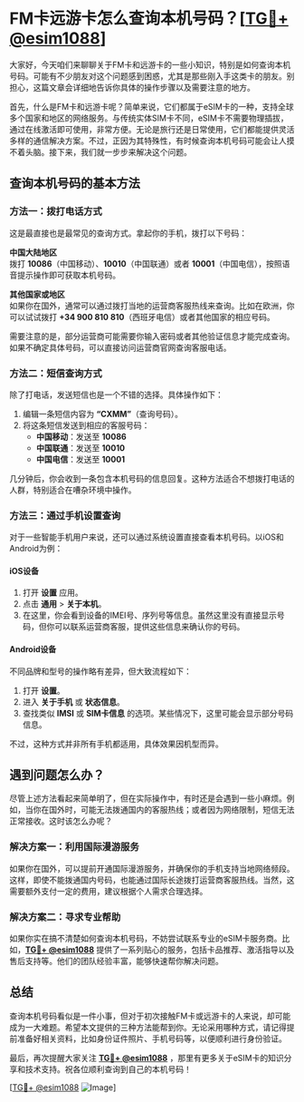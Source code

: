 # FM卡远游卡怎么查询本机号码？[[TG💪+ @esim1088](https://t.me/s/esim1088)]

大家好，今天咱们来聊聊关于FM卡和远游卡的一些小知识，特别是如何查询本机号码。可能有不少朋友对这个问题感到困惑，尤其是那些刚入手这类卡的朋友。别担心，这篇文章会详细地告诉你具体的操作步骤以及需要注意的地方。

首先，什么是FM卡和远游卡呢？简单来说，它们都属于eSIM卡的一种，支持全球多个国家和地区的网络服务。与传统实体SIM卡不同，eSIM卡不需要物理插拔，通过在线激活即可使用，非常方便。无论是旅行还是日常使用，它们都能提供灵活多样的通信解决方案。不过，正因为其特殊性，有时候查询本机号码可能会让人摸不着头脑。接下来，我们就一步步来解决这个问题。

## 查询本机号码的基本方法

### 方法一：拨打电话方式

这是最直接也是最常见的查询方式。拿起你的手机，拨打以下号码：

**中国大陆地区**  
拨打 **10086**（中国移动）、**10010**（中国联通）或者 **10001**（中国电信），按照语音提示操作即可获取本机号码。

**其他国家或地区**  
如果你在国外，通常可以通过拨打当地的运营商客服热线来查询。比如在欧洲，你可以试试拨打 **+34 900 810 810**（西班牙电信）或者其他国家的相应号码。

需要注意的是，部分运营商可能需要你输入密码或者其他验证信息才能完成查询。如果不确定具体号码，可以直接访问运营商官网查询客服电话。

### 方法二：短信查询方式

除了打电话，发送短信也是一个不错的选择。具体操作如下：

1. 编辑一条短信内容为 **“CXMM”**（查询号码）。
2. 将这条短信发送到相应的客服号码：
   - **中国移动**：发送至 **10086**
   - **中国联通**：发送至 **10010**
   - **中国电信**：发送至 **10001**

几分钟后，你会收到一条包含本机号码的信息回复。这种方法适合不想拨打电话的人群，特别适合在嘈杂环境中操作。

### 方法三：通过手机设置查询

对于一些智能手机用户来说，还可以通过系统设置直接查看本机号码。以iOS和Android为例：

#### iOS设备
1. 打开 **设置** 应用。
2. 点击 **通用** > **关于本机**。
3. 在这里，你会看到设备的IMEI号、序列号等信息。虽然这里没有直接显示号码，但你可以联系运营商客服，提供这些信息来确认你的号码。

#### Android设备
不同品牌和型号的操作略有差异，但大致流程如下：
1. 打开 **设置**。
2. 进入 **关于手机** 或 **状态信息**。
3. 查找类似 **IMSI** 或 **SIM卡信息** 的选项。某些情况下，这里可能会显示部分号码信息。

不过，这种方式并非所有手机都适用，具体效果因机型而异。

## 遇到问题怎么办？

尽管上述方法看起来简单明了，但在实际操作中，有时还是会遇到一些小麻烦。例如，当你在国外时，可能无法拨通国内的客服热线；或者因为网络限制，短信无法正常接收。这时该怎么办呢？

### 解决方案一：利用国际漫游服务

如果你在国外，可以提前开通国际漫游服务，并确保你的手机支持当地网络频段。这样，即使不能拨通国内号码，也能通过国际长途拨打运营商客服热线。当然，这需要额外支付一定的费用，建议根据个人需求合理选择。

### 解决方案二：寻求专业帮助

如果你实在搞不清楚如何查询本机号码，不妨尝试联系专业的eSIM卡服务商。比如，**[TG💪+ @esim1088](https://t.me/s/esim1088)** 提供了一系列贴心的服务，包括卡品推荐、激活指导以及售后支持等。他们的团队经验丰富，能够快速帮你解决问题。

## 总结

查询本机号码看似是一件小事，但对于初次接触FM卡或远游卡的人来说，却可能成为一大难题。希望本文提供的三种方法能帮到你。无论采用哪种方式，请记得提前准备好相关资料，比如身份证件照片、手机号码等，以便顺利进行身份验证。

最后，再次提醒大家关注 **[TG💪+ @esim1088](https://t.me/s/esim1088)** ，那里有更多关于eSIM卡的知识分享和技术支持。祝各位顺利查询到自己的本机号码！

[[TG💪+ @esim1088](https://t.me/s/esim1088) ![Image](https://i.postimg.cc/4NQfJmqS/Snipaste-2025-05-13-00-14-12.png)]